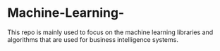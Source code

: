# Machine-Learning-
This repo is mainly used to focus on the machine learning libraries and algorithms that are used for business intelligence systems.
